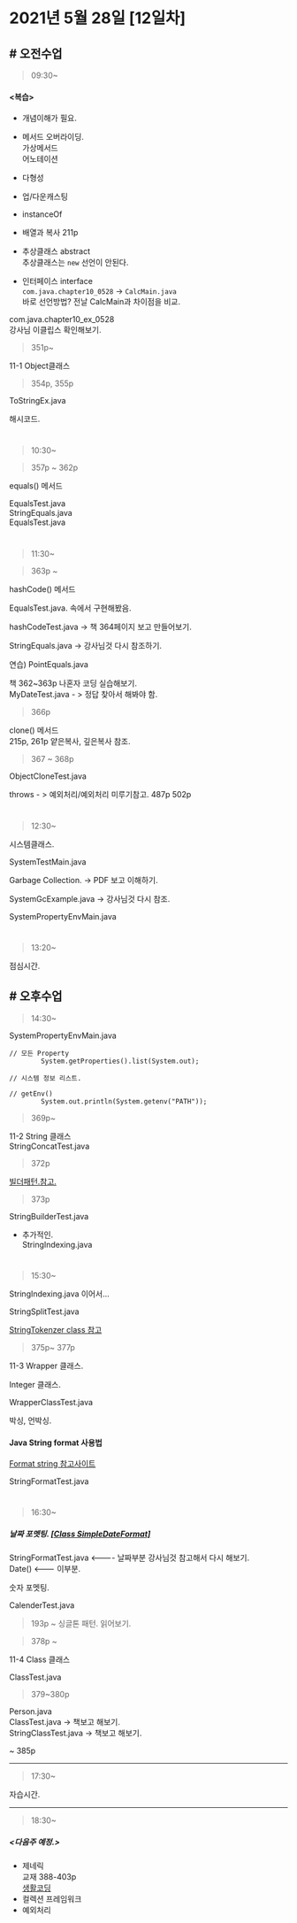 # 2021년 5월 28일 [12일차]

## # 오전수업  

> 09:30~

#### <복습>

- 개념이해가 필요.

- 메서드 오버라이딩.  
  가상메서드  
  어노테이션  

- 다형성

- 업/다운캐스팅

- instanceOf

- 배열과 복사 211p

- 추상클래스 abstract  
  추상클래스는 `new` 선언이 안된다.

- 인터페이스 interface  
  `com.java.chapter10_0528` -> `CalcMain.java`  
  바로 선언방법? 전날 CalcMain과 차이점을 비교.

com.java.chapter10_ex_0528  
강사님 이클립스 확인해보기.


> 351p~  

11-1 Object클래스  

> 354p, 355p  

ToStringEx.java  

해시코드.



#
> 10:30~



> 357p ~ 362p

equals() 메서드  

EqualsTest.java  
StringEquals.java  
EqualsTest.java  

#
> 11:30~


> 363p ~

hashCode() 메서드  

EqualsTest.java. 속에서 구현해봤음.

hashCodeTest.java -> 책 364페이지 보고 만들어보기.

StringEquals.java -> 강사님것 다시 참조하기.  

연습) PointEquals.java  

책 362~363p 나혼자 코딩 실습해보기.  
MyDateTest.java  - > 정답 찾아서 해봐야 함.  


> 366p  

clone() 메서드    
215p, 261p 얕은복사, 깊은복사 참조.


> 367 ~ 368p

ObjectCloneTest.java  

throws - > 예외처리/예외처리 미루기참고. 487p 502p


#
> 12:30~


시스템클래스.

SystemTestMain.java

Garbage Collection.  -> PDF 보고 이해하기.

SystemGcExample.java  -> 강사님것 다시 참조.

SystemPropertyEnvMain.java


#
> 13:20~

점심시간.



## # 오후수업

> 14:30~

SystemPropertyEnvMain.java

```
// 모든 Property
		System.getProperties().list(System.out);

// 시스템 정보 리스트.
```

```
// getEnv()
		System.out.println(System.getenv("PATH"));
```



> 369p~

11-2 String 클래스  
StringConcatTest.java  

> 372p

[빌더패턴.참고.](https://sjh836.tistory.com/135)

> 373p

StringBuilderTest.java  


+ 추가적인.  
StringIndexing.java  


#
> 15:30~

StringIndexing.java 이어서...  


StringSplitTest.java  

[StringTokenzer class 참고](https://docs.oracle.com/javase/10/docs/api/java/util/StringTokenizer.html)

> 375p~ 377p

11-3 Wrapper 클래스.  

Integer 클래스.  

WrapperClassTest.java  

박싱, 언박싱.  


#### Java String format 사용법

[Format string 참고사이트](https://interconnection.tistory.com/116)

StringFormatTest.java  

#
> 16:30~

##### 날짜 포멧팅. [[Class SimpleDateFormat]](https://docs.oracle.com/javase/10/docs/api/java/text/SimpleDateFormat.html)
StringFormatTest.java    <---- 날짜부분 강사님것 참고해서 다시 해보기.  
Date() <--- 이부분.


숫자 포멧팅.



CalenderTest.java  
> 193p ~
> 싱글톤 패턴. 읽어보기.


> 378p ~

11-4 Class 클래스

ClassTest.java  

> 379~380p

Person.java   
ClassTest.java  -> 책보고 해보기.  
StringClassTest.java -> 책보고 해보기.

~ 385p  

----
> 17:30~

자습시간.

----
> 18:30~

##### <다음주 예정.>

- 제네릭  
  교재 388-403p  
  [생활코딩](https://opentutorials.org/course/1223/6237)
- 컬렉션 프레임워크  
- 예외처리  
